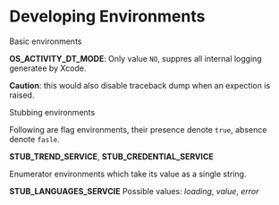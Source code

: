 # Developing Environments

Basic environments

**OS_ACTIVITY_DT_MODE**: Only value `NO`, suppres all internal logging generatee by Xcode.

  __Caution__: this would also disable traceback dump when an expection is raised.

Stubbing environments

Following are flag environments, their presence denote `true`, absence denote
`fasle`.

**STUB_TREND_SERVICE**, **STUB_CREDENTIAL_SERVICE**
 
Enumerator environments which take its value as a single string.

**STUB_LANGUAGES_SERVCIE** Possible values: *loading*, *value*, *error*